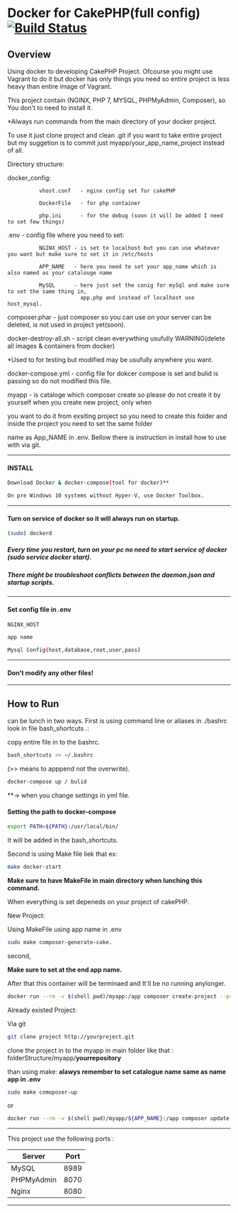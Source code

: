 # Docker for CakePHP(full config) [![Build Status](https://travis-ci.org/patrka54/Docker-CakePHP-config.svg?branch=master)](https://travis-ci.org/patrka54/Docker-CakePHP-config.svg?branch=master)

## Overview

Using docker to developing CakePHP Project. Ofcourse you might use Vagrant to do it but docker has only things you need so entire project is less heavy than entire image of Vagrant.

This project contain (NGINX, PHP 7, MYSQL, PHPMyAdmin, Composer), so You don't to need to install it.

*Always run commands from the main directory of your docker project.

To use it just clone project and clean .git if you want to take entire project but my suggetion is to commit just myapp/your_app_name_project instead of all.

Directory structure:

docker_config: 

              vhost.conf   - nginx config set for cakePHP
              
              DockerFile   - for php container 
              
              php.ini      - for the debug (soon it will be added I need to set few things)
              
.env - config file where you need to set:

              NGINX_HOST - is set to localhost but you can use whatever you want but make sure to set it in /etc/hosts
              
              APP_NAME   - here you need to set your app_name which is also named as your catalouge name
              
              MySQL      - here just set the conig for mySql and make sure to set the same thing in,
                           app.php and instead of localhost use host_mysql.
                           
composer.phar  - just composer so you can use on your server can be deleted, is not used in project yet(soon).

docker-destroy-all.sh -  script clean everywthing usufully WARNING(delete all images & containers from docker)

*Used to for testing but modified may be usufully anywhere you want.

docker-compose.yml   - config file for dokcer compose is set and bulid is passing so do not modified this file.

myapp   - is cataloge which composer create so please do not create it by yourself when you create new project, only when 

you want to do it from exsiting project so you need to create this folder and inside the project you need to set the same folder 

name as App_NAME in .env. Bellow there is instruction in install how to use with via git.




----------------------------------
#### INSTALL
```sh
Download Docker & docker-compose(tool for docker)**
```

```sh
On pre Windows 10 systems without Hyper-V, use Docker Toolbox.
```
----------------------------------

#### Turn on service of docker so it will always run on startup.

```sh
(sudo) dockerd
```

##### Every time you restart, turn on your pc no need to start service of docker (sudo service docker start).
##### There might be troubleshoot conflicts between the daemon.json and startup scripts.
----------------------------------
#### Set config file in .env


```sh 
NGINX_HOST 
```

```sh
app name 
```

```sh 
Mysql Config(host,database,root,user,pass) 
```

----------------------------------
#### Don't modify any other files!
----------------------------------

## How to Run
can be lunch in two ways.
First is using command line or aliases in ./bashrc look in file bash_shortcuts .:

copy entire file in to the bashrc.

```sh 
bash_shortcuts >> ~/.bashrc 
```

(>> means to apppend not the overwrite).

```sh 
docker-compose up / bulid 
```

**-> when you change settings in yml file. 

#### Setting the path to docker-compose 

```sh
export PATH=${PATH}:/usr/local/bin/
```

It will be added in the bash_shortcuts.


Second is using Make file liek that ex: 

```sh
make docker-start 
```

**Make sure to have MakeFile in main directory when lunching this command.**


When everything is set depeneds on your project of cakePHP.

New Project:

Using MakeFile using app name in .env 

```sh 
sudo make composer-generate-cake. 
```

second,

**Make sure to set at the end app name.**

After that this container will be terminaed and It'll be no running anylonger. 

 ```sh 
 docker run --rm -v $(shell pwd)/myapp:/app composer create-project --prefer-dist --ignore-platform-reqs cakephp/app ${APP_NAME} 
 ```

Already existed Project:

Via git

```sh 
git clone project http://yourproject.git 
```

clone the project in to the myapp in main folder like that : folderStructure/myapp/__yourrepository__

than using make: **alawys remember to set catalogue name same as name app in .env**

```sh 
sudo make comoposer-up
```

or

```sh
docker run --rm -v $(shell pwd)/myapp/${APP_NAME}:/app composer update
```


----------------------------------

This project use the following ports :

| Server     | Port |
|------------|------|
| MySQL      | 8989 |
| PHPMyAdmin | 8070 |
| Nginx      | 8080 |

----------------------------------
